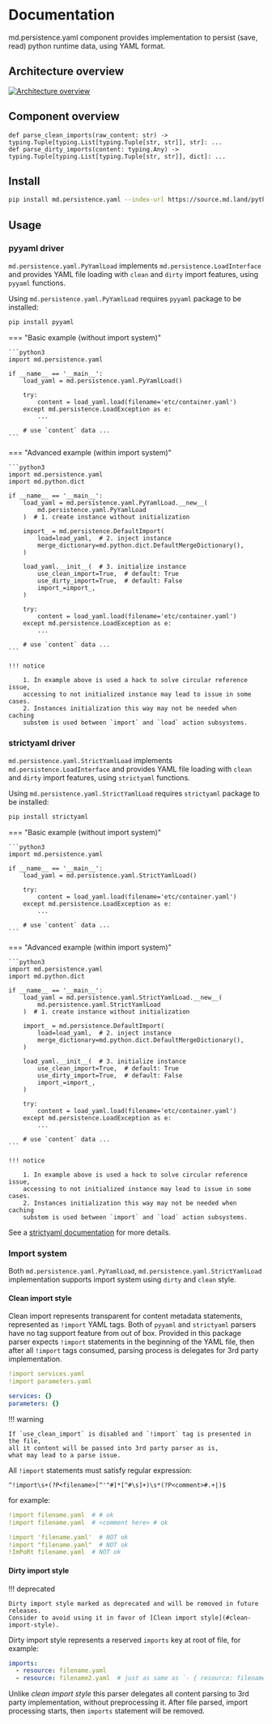 # Documentation

md.persistence.yaml component provides implementation to persist (save, read) python runtime data,
using YAML format.

## Architecture overview

[![Architecture overview][architecture-overview]][architecture-overview]

## Component overview

```python3
def parse_clean_imports(raw_content: str) -> typing.Tuple[typing.List[typing.Tuple[str, str]], str]: ...
def parse_dirty_imports(content: typing.Any) -> typing.Tuple[typing.List[typing.Tuple[str, str]], dict]: ...
```

## Install

```sh
pip install md.persistence.yaml --index-url https://source.md.land/python/
```

## Usage
### pyyaml driver

`md.persistence.yaml.PyYamlLoad` implements 
`md.persistence.LoadInterface` and provides YAML file loading 
with `clean` and `dirty` import features, using `pyyaml` functions.

Using `md.persistence.yaml.PyYamlLoad` requires `pyyaml` package to be installed:

```sh
pip install pyyaml
```

=== "Basic example (without import system)"
    
    ```python3
    import md.persistence.yaml
    
    if __name__ == '__main__':
        load_yaml = md.persistence.yaml.PyYamlLoad()
        
        try:
            content = load_yaml.load(filename='etc/container.yaml')
        except md.persistence.LoadException as e:
            ...

        # use `content` data ...
    ```

=== "Advanced example (within import system)"
    
    ```python3
    import md.persistence.yaml
    import md.python.dict
    
    if __name__ == '__main__':
        load_yaml = md.persistence.yaml.PyYamlLoad.__new__(
            md.persistence.yaml.PyYamlLoad
        )  # 1. create instance without initialization

        import_ = md.persistence.DefaultImport(
            load=load_yaml,  # 2. inject instance
            merge_dictionary=md.python.dict.DefaultMergeDictionary(),
        )
    
        load_yaml.__init__(  # 3. initialize instance
            use_clean_import=True,  # default: True
            use_dirty_import=True,  # default: False
            import_=import_,
        )
    
        try:
            content = load_yaml.load(filename='etc/container.yaml')
        except md.persistence.LoadException as e:
            ...

        # use `content` data ...
    ```

    !!! notice
        
        1. In example above is used a hack to solve circular reference issue,
        accessing to not initialized instance may lead to issue in some cases.
        2. Instances initialization this way may not be needed when caching 
        substem is used between `import` and `load` action subsystems.

### strictyaml driver

`md.persistence.yaml.StrictYamlLoad` implements 
`md.persistence.LoadInterface` and provides YAML file loading 
with `clean` and `dirty` import features, using `strictyaml` functions.

Using `md.persistence.yaml.StrictYamlLoad` requires `strictyaml` package to be installed:

```sh
pip install strictyaml
```

=== "Basic example (without import system)"
    
    ```python3
    import md.persistence.yaml
    
    if __name__ == '__main__':
        load_yaml = md.persistence.yaml.StrictYamlLoad()
        
        try:
            content = load_yaml.load(filename='etc/container.yaml')
        except md.persistence.LoadException as e:
            ...

        # use `content` data ...
    ```

=== "Advanced example (within import system)"
    
    ```python3
    import md.persistence.yaml
    import md.python.dict
    
    if __name__ == '__main__':
        load_yaml = md.persistence.yaml.StrictYamlLoad.__new__(
            md.persistence.yaml.StrictYamlLoad
        )  # 1. create instance without initialization

        import_ = md.persistence.DefaultImport(
            load=load_yaml,  # 2. inject instance
            merge_dictionary=md.python.dict.DefaultMergeDictionary(),
        )
    
        load_yaml.__init__(  # 3. initialize instance
            use_clean_import=True,  # default: True
            use_dirty_import=True,  # default: False
            import_=import_,
        )
    
        try:
            content = load_yaml.load(filename='etc/container.yaml')
        except md.persistence.LoadException as e:
            ...

        # use `content` data ...
    ```

    !!! notice
        
        1. In example above is used a hack to solve circular reference issue,
        accessing to not initialized instance may lead to issue in some cases.
        2. Instances initialization this way may not be needed when caching 
        substem is used between `import` and `load` action subsystems.

See a [strictyaml documentation](https://hitchdev.com/strictyaml/) for more details.

### Import system

Both `md.persistence.yaml.PyYamlLoad`, `md.persistence.yaml.StrictYamlLoad`
implementation supports import system using `dirty` and `clean` style.

#### Clean import style

Clean import represents transparent for content metadata statements,
represented as `!import` YAML tags. Both of `pyyaml` and `strictyaml` parsers have no
tag support feature from out of box. Provided in this package parser expects `!import`
statements in the beginning of the YAML file, then after all `!import` tags consumed,
parsing process is delegates for 3rd party implementation.

```yaml
!import services.yaml
!import parameters.yaml

services: {}
parameters: {}
```

!!! warning
    
    If `use_clean_import` is disabled and `!import` tag is presented in the file,
    all it content will be passed into 3rd party parser as is, 
    what may lead to a parse issue.

All `!import` statements must satisfy regular expression:

```regexp
^!import\s+(?P<filename>[^'"#]*[^#\s]+)\s*(?P<comment>#.+|)$
```

for example:

```yaml
!import filename.yaml  # # ok
!import filename.yaml  # <comment here> # ok

!import 'filename.yaml'  # NOT ok
!import "filename.yaml"  # NOT ok
!ImPoRt filename.yaml  # NOT ok
```

#### Dirty import style

!!! deprecated
    
    Dirty import style marked as deprecated and will be removed in future releases.
    Consider to avoid using it in favor of [Clean import style](#clean-import-style).

Dirty import style represents a reserved `imports` key at root of file,
for example:

```yaml
imports:
  - resource: filename.yaml
  - resource: filename2.yaml  # just as same as `- { resource: filename2.yaml }`
```

Unlike *clean import style* this parser delegates all content parsing 
to 3rd party implementation, without preprocessing it. After file parsed,
import processing starts, then `imports` statement will be removed.

[architecture-overview]: _static/architecture-overview.class-diagram.svg

